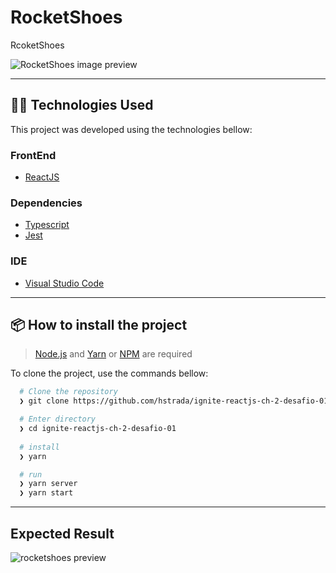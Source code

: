 # RocketShoes

RcoketShoes

![RocketShoes image preview](https://github.com/hstrada/ignite-reactjs-ch-01-desafio-01/blob/main/.github/assets/rocketshoes.png?raw=true)

---
## 👨‍💻️ Technologies Used

This project was developed using the technologies bellow:
  
### FrontEnd

  - [ReactJS](https://pt-br.reactjs.org/)

  
### Dependencies

  - [Typescript](https://www.typescriptlang.org/)
  - [Jest](https://jestjs.io/)

### IDE

  - [Visual Studio Code](https://code.visualstudio.com/)

---
 
## 📦️ How to install the project

> [Node.js](https://nodejs.org/en/) and [Yarn](https://yarnpkg.com/) or [NPM](https://www.npmjs.com/) are required

To clone the project, use the commands bellow:

```bash
  # Clone the repository
  ❯ git clone https://github.com/hstrada/ignite-reactjs-ch-2-desafio-01.git

  # Enter directory
  ❯ cd ignite-reactjs-ch-2-desafio-01
  
  # install
  ❯ yarn

  # run
  ❯ yarn server
  ❯ yarn start
```

---

## Expected Result

![rocketshoes preview](https://github.com/hstrada/ignite-reactjs-desafio-01/blob/main/.github/assets/to.do.gif?raw=true)
